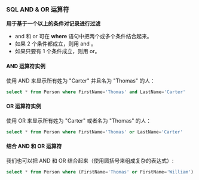 ### SQL AND & OR 运算符

**用于基于一个以上的条件对记录进行过滤**

* and 和 or 可在 **where** 语句中把两个或多个条件结合起来。
* 如果 2  个条件都成立，则用 and 。
* 如果只要有 1 个条件成立，则用 or。

#### AND 运算符实例

使用 AND 来显示所有姓为 "Carter" 并且名为 "Thomas" 的人：

```sql
select * from Person where FirstName='Thomas' and LastName='Carter'
```

#### OR 运算符实例

使用 OR 来显示所有姓为 "Carter" 或者名为 "Thomas" 的人：

```sql
select * from Person where FirstName='Thomas' or LastName='Carter'
```

#### 结合 AND 和 OR 运算符

我们也可以把 AND 和 OR 结合起来（使用圆括号来组成复杂的表达式）:

```sql
select * from Person where (FirstName='Thomas' or FirstName='William') and LastName='Carter'
```

